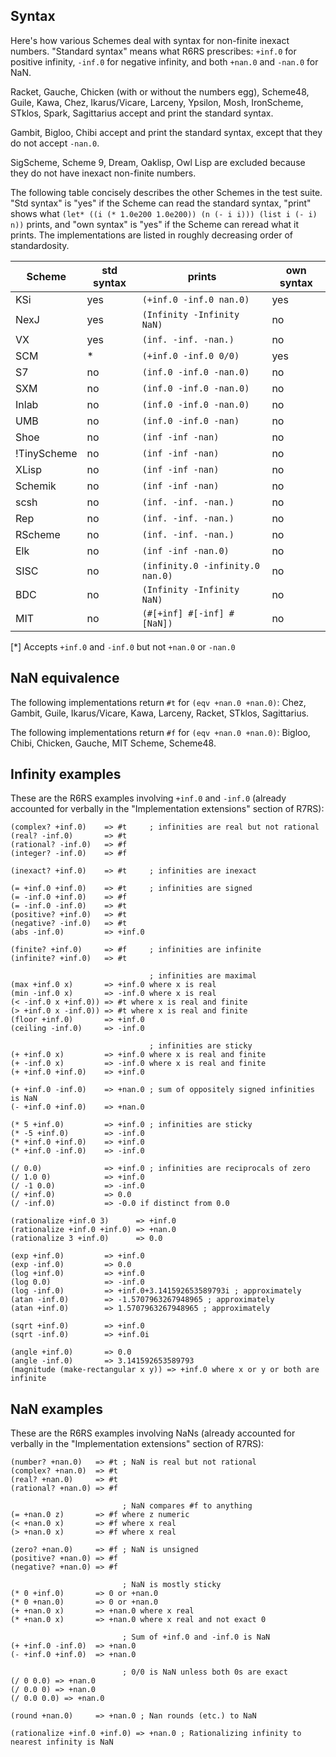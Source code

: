 ## Syntax

Here's how various Schemes deal with syntax for non-finite inexact numbers.  "Standard syntax" means what R6RS prescribes: `+inf.0` for positive infinity, `-inf.0` for negative infinity, and both `+nan.0` and `-nan.0` for NaN.

Racket, Gauche, Chicken (with or without the numbers egg), Scheme48, Guile, Kawa, Chez, Ikarus/Vicare, Larceny, Ypsilon, Mosh, IronScheme, STklos, Spark, Sagittarius accept and print the standard syntax.

Gambit, Bigloo, Chibi accept and print the standard syntax, except that they do not accept `-nan.0`.

SigScheme, Scheme 9, Dream, Oaklisp, Owl Lisp are excluded because they do not have inexact non-finite numbers.

The following table concisely describes the other Schemes in the test suite.  "Std syntax" is "yes" if the Scheme can read the standard syntax, "print" shows what `(let* ((i (* 1.0e200 1.0e200)) (n (- i i))) (list i (- i) n))` prints, and "own syntax" is "yes" if the Scheme can reread what it prints.  The implementations are listed in roughly decreasing order of standardosity.

|Scheme|std syntax|prints|own syntax|
|------|----------|------|----------|
|KSi|yes|`(+inf.0 -inf.0 nan.0)`|yes|
|NexJ|yes|`(Infinity -Infinity NaN)`|no|
|VX|yes|`(inf. -inf. -nan.)`|no|
|SCM|*|`(+inf.0 -inf.0 0/0)`|yes|
|S7|no|`(inf.0 -inf.0 -nan.0)`|no|
|SXM|no|`(inf.0 -inf.0 -nan.0)`|no|
|Inlab|no|`(inf.0 -inf.0 -nan.0)`|no|
|UMB|no|`(inf.0 -inf.0 -nan)`|no|
|Shoe|no|`(inf -inf -nan)`|no|
|!TinyScheme|no|`(inf -inf -nan)`|no|
|XLisp|no|`(inf -inf -nan)`|no|
|Schemik|no|`(inf -inf -nan)`|no|
|scsh|no|`(inf. -inf. -nan.)`|no|
|Rep|no|`(inf. -inf. -nan.)`|no|
|RScheme|no|`(inf. -inf. -nan.)`|no|
|Elk|no|`(inf -inf -nan.0)`|no|
|SISC|no|`(infinity.0 -infinity.0 nan.0)`|no|
|BDC|no|`(Infinity -Infinity NaN)`|no|
|MIT|no|`(#[+inf] #[-inf] #[NaN])`|no|

[*] Accepts `+inf.0` and `-inf.0` but not `+nan.0` or `-nan.0`

## NaN equivalence

The following implementations return `#t` for `(eqv +nan.0 +nan.0)`: Chez, Gambit, Guile, Ikarus/Vicare, Kawa, Larceny, Racket, STklos, Sagittarius.

The following implementations return `#f` for `(eqv +nan.0 +nan.0)`: Bigloo, Chibi, Chicken, Gauche, MIT Scheme, Scheme48.

## Infinity examples

These are the R6RS examples involving `+inf.0` and `-inf.0` (already accounted for verbally in the "Implementation extensions" section of R7RS):

```
(complex? +inf.0)    => #t     ; infinities are real but not rational
(real? -inf.0)       => #t
(rational? -inf.0)   => #f
(integer? -inf.0)    => #f

(inexact? +inf.0)    => #t     ; infinities are inexact

(= +inf.0 +inf.0)    => #t     ; infinities are signed
(= -inf.0 +inf.0)    => #f
(= -inf.0 -inf.0)    => #t
(positive? +inf.0)   => #t
(negative? -inf.0)   => #t
(abs -inf.0)         => +inf.0

(finite? +inf.0)     => #f     ; infinities are infinite
(infinite? +inf.0)   => #t

                               ; infinities are maximal
(max +inf.0 x)       => +inf.0 where x is real
(min -inf.0 x)       => -inf.0 where x is real
(< -inf.0 x +inf.0)) => #t where x is real and finite
(> +inf.0 x -inf.0)) => #t where x is real and finite
(floor +inf.0)       => +inf.0
(ceiling -inf.0)     => -inf.0

                               ; infinities are sticky
(+ +inf.0 x)         => +inf.0 where x is real and finite
(+ -inf.0 x)         => -inf.0 where x is real and finite
(+ +inf.0 +inf.0)    => +inf.0

(+ +inf.0 -inf.0)    => +nan.0 ; sum of oppositely signed infinities is NaN
(- +inf.0 +inf.0)    => +nan.0

(* 5 +inf.0)         => +inf.0 ; infinities are sticky
(* -5 +inf.0)        => -inf.0
(* +inf.0 +inf.0)    => +inf.0
(* +inf.0 -inf.0)    => -inf.0

(/ 0.0)              => +inf.0 ; infinities are reciprocals of zero
(/ 1.0 0)            => +inf.0
(/ -1 0.0)           => -inf.0
(/ +inf.0)           => 0.0
(/ -inf.0)           => -0.0 if distinct from 0.0 

(rationalize +inf.0 3)      => +inf.0
(rationalize +inf.0 +inf.0) => +nan.0
(rationalize 3 +inf.0)      => 0.0

(exp +inf.0)         => +inf.0
(exp -inf.0)         => 0.0
(log +inf.0)         => +inf.0
(log 0.0)            => -inf.0
(log -inf.0)         => +inf.0+3.141592653589793i ; approximately
(atan -inf.0)        => -1.5707963267948965 ; approximately
(atan +inf.0)        => 1.5707963267948965 ; approximately

(sqrt +inf.0)        => +inf.0
(sqrt -inf.0)        => +inf.0i

(angle +inf.0)       => 0.0
(angle -inf.0)       => 3.141592653589793
(magnitude (make-rectangular x y)) => +inf.0 where x or y or both are infinite
```

## NaN examples

These are the R6RS examples involving NaNs (already accounted for verbally in the "Implementation extensions" section of R7RS):

```
(number? +nan.0)   => #t ; NaN is real but not rational
(complex? +nan.0)  => #t
(real? +nan.0)     => #t
(rational? +nan.0) => #f

                         ; NaN compares #f to anything
(= +nan.0 z)       => #f where z numeric
(< +nan.0 x)       => #f where x real
(> +nan.0 x)       => #f where x real

(zero? +nan.0)     => #f ; NaN is unsigned
(positive? +nan.0) => #f
(negative? +nan.0) => #f

                         ; NaN is mostly sticky
(* 0 +inf.0)       => 0 or +nan.0
(* 0 +nan.0)       => 0 or +nan.0
(+ +nan.0 x)       => +nan.0 where x real
(* +nan.0 x)       => +nan.0 where x real and not exact 0

                         ; Sum of +inf.0 and -inf.0 is NaN
(+ +inf.0 -inf.0)  => +nan.0
(- +inf.0 +inf.0)  => +nan.0

                         ; 0/0 is NaN unless both 0s are exact
(/ 0 0.0) => +nan.0
(/ 0.0 0) => +nan.0
(/ 0.0 0.0) => +nan.0

(round +nan.0)     => +nan.0 ; Nan rounds (etc.) to NaN

(rationalize +inf.0 +inf.0) => +nan.0 ; Rationalizing infinity to nearest infinity is NaN
```
